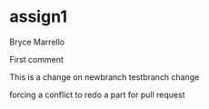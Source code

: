 # assign1
Bryce Marrello

First comment

This is a change on newbranch
testbranch change

forcing a conflict to redo a part for pull request
